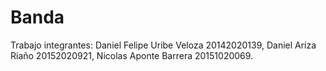 # Banda
Trabajo
integrantes: Daniel Felipe Uribe Veloza 20142020139, 
             Daniel Ariza Riaño 20152020921,
             Nicolas Aponte Barrera 20151020069.

